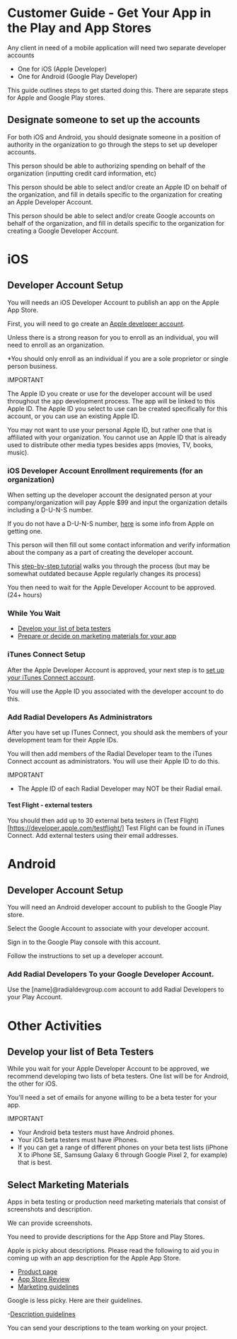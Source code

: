 # Customer Guide - Get Your App in the Play and App Stores

Any client in need of a mobile application will need two separate developer accounts

- One for iOS (Apple Developer)
- One for Android (Google Play Developer)

This guide outlines steps to get started doing this. There are separate steps for Apple and Google Play stores.

## Designate someone to set up the accounts

For both iOS and Android, you should designate someone in a position of authority in the organization to go through the steps to set up developer accounts.

This person should be able to authorizing spending on behalf of the organization (inputting credit card information, etc)

This person should be able to select and/or create an Apple ID on behalf of the organization, and fill in details specific to the organization for creating an Apple Developer Account.

This person should be able to select and/or create Google accounts on behalf of the organization, and fill in details specific to the organization for creating a Google Developer Account.

# iOS

## Developer Account Setup

You will needs an iOS Developer Account to publish an app on the Apple App Store.

First, you will need to go create an [Apple developer account](https://developer.apple.com/programs/enroll/).

Unless there is a strong reason for you to enroll as an individual, you will need to enroll as an organization.

*You should only enroll as an individual if you are a sole proprietor or single person business.

IMPORTANT

The Apple ID you create or use for the developer account will be used throughout the app development process. The app will be linked to this Apple ID. The Apple ID you select to use can be created specifically for this account, or you can use an existing Apple ID.

You may not want to use your personal Apple ID, but rather one that is affiliated with your organization. You cannot use an Apple ID that is already used to distribute other media types besides apps (movies, TV, books, music).

### iOS Developer Account Enrollment requirements (for an organization)

When setting up the developer account the designated person at your company/organization will pay Apple $99 and input the organization details including a D-U-N-S number.

If you do not have a D-U-N-S number, [here](https://developer.apple.com/support/D-U-N-S/) is some info from Apple on getting one.

This person will then fill out some contact information and verify information about the company as a part of creating the developer account.

This [step-by-step tutorial](https://mobileroadie.zendesk.com/hc/en-us/articles/200091736-iOS-Developer-Account-Step-by-Step-Guide) walks you through the process (but may be somewhat outdated because Apple regularly changes its process)

You then need to wait for the Apple Developer Account to be approved. (24+ hours)


### While You Wait

- [Develop your list of beta testers](#beta_testers)
- [Prepare or decide on marketing materials for your app](#marketing)

### iTunes Connect Setup

After the Apple Developer Account is approved, your next step is to [set up your iTunes Connect account](https://developer.apple.com/support/itunes-connect/).

You will use the Apple ID you associated with the developer account to do this.

### Add Radial Developers As Administrators

After you have set up ITunes Connect, you should ask the members of your development team for their Apple IDs.

You will then add members of the Radial Developer team to the iTunes Connect account as administrators. You will use their Apple ID to do this.

IMPORTANT

- The Apple ID of each Radial Developer may NOT be their Radial email.

#### Test Flight - external testers

You should then add up to 30 external beta testers in (Test Flight)[https://developer.apple.com/testflight/]
Test Flight can be found in iTunes Connect. Add external testers using their email addresses.

# Android

## Developer Account Setup
You will need an Android developer account to publish to the Google Play store.

Select the Google Account to associate with your developer account.

Sign in to the Google Play console with this account.

Follow the instructions to set up a developer account.

### Add Radial Developers To your Google Developer Account.
Use the [name]@radialdevgroup.com account to add Radial Developers to your Play Account.

# Other Activities

## <a name="beta_testers"></a>Develop your list of Beta Testers

While you wait for your Apple Developer Account to be approved, we recommend developing two lists of beta testers. One list will be for Android, the other for iOS.

You'll need a set of emails for anyone willing to be a beta tester for your app.

IMPORTANT

- Your Android beta testers must have Android phones.
- Your iOS beta testers must have iPhones.
- If you can get a range of different phones on your beta test lists (iPhone X to iPhone SE, Samsung Galaxy 6 through Google Pixel 2, for example) that is best.

## <a name="marketing"></a>Select Marketing Materials

Apps in beta testing or production need marketing materials that consist of screenshots and description.

We can provide screenshots.

You need to provide descriptions for the App Store and Play Stores.

Apple is picky about descriptions. Please read the following to aid you in coming up with an app description for the Apple App Store.

- [Product page](https://developer.apple.com/app-store/product-page/)
- [App Store Review](https://developer.apple.com/app-store/review/guidelines/#accurate-metadata)
- [Marketing guidelines](https://developer.apple.com/app-store/marketing/guidelines/#)

Google is less picky. Here are their guidelines.

-[Description guidelines](https://support.google.com/googleplay/android-developer/answer/4448378?hl=en)

You can send your descriptions to the team working on your project.

